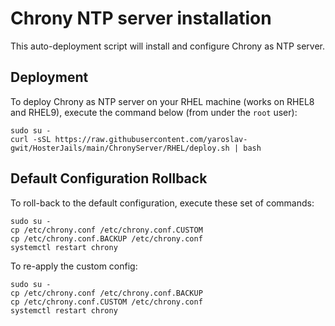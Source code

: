 # Chrony NTP server installation

This auto-deployment script will install and configure Chrony as NTP server.

## Deployment

To deploy Chrony as NTP server on your RHEL machine (works on RHEL8 and RHEL9), execute the command below (from under the `root` user):

```shell
sudo su -
curl -sSL https://raw.githubusercontent.com/yaroslav-gwit/HosterJails/main/ChronyServer/RHEL/deploy.sh | bash
```

## Default Configuration Rollback

To roll-back to the default configuration, execute these set of commands:

```shell
sudo su -
cp /etc/chrony.conf /etc/chrony.conf.CUSTOM
cp /etc/chrony.conf.BACKUP /etc/chrony.conf
systemctl restart chrony
```

To re-apply the custom config:

```shell
sudo su -
cp /etc/chrony.conf /etc/chrony.conf.BACKUP
cp /etc/chrony.conf.CUSTOM /etc/chrony.conf
systemctl restart chrony
```
